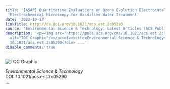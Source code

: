 ```yaml
---
title: '[ASAP] Quantitative Evaluations on Ozone Evolution Electrocatalysts by Scanning
  Electrochemical Microscopy for Oxidative Water Treatment'
date: '2022-10-17'
linkTitle: http://dx.doi.org/10.1021/acs.est.2c05290
source: 'Environmental Science & Technology: Latest Articles (ACS Publications)'
description: '<p><img src="https://pubs.acs.org/cms/10.1021/acs.est.2c05290/asset/images/medium/es2c05290_0006.gif"
  alt="TOC Graphic"/></p><div><cite>Environmental Science & Technology</cite></div><div>DOI:
  10.1021/acs.est.2c05290</div> ...'
disable_comments: true
---
```

<p><img src="https://pubs.acs.org/cms/10.1021/acs.est.2c05290/asset/images/medium/es2c05290_0006.gif" alt="TOC Graphic"/></p><div><cite>Environmental Science & Technology</cite></div><div>DOI: 10.1021/acs.est.2c05290</div> ...